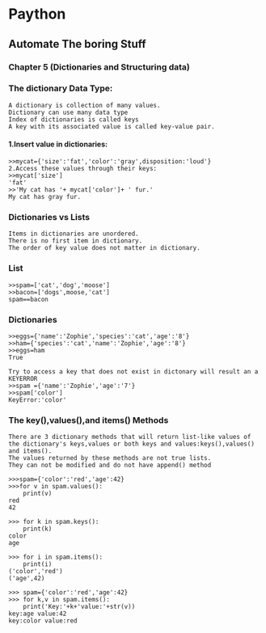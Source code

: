 # Paython
## Automate The boring Stuff
### Chapter 5 (Dictionaries and Structuring data)

### The dictionary Data Type:
```
A dictionary is collection of many values.
Dictionary can use many data type
Index of dictionaries is called keys
A key with its associated value is called key-value pair.
```
#### 1.Insert value in dictionaries:
```
>>mycat={'size':'fat','color':'gray',disposition:'loud'}
2.Access these values through their keys:
>>mycat['size']
'fat'
>>'My cat has '+ mycat['color']+ ' fur.'
My cat has gray fur.
```
### Dictionaries vs Lists
```
Items in dictionaries are unordered.
There is no first item in dictionary.
The order of key value does not matter in dictionary.
```
### List 
```
>>spam=['cat','dog','moose']
>>bacon=['dogs',moose,'cat']
spam==bacon
```
### Dictionaries
```
>>eggs={'name':'Zophie','species':'cat','age':'8'}
>>ham={'species':'cat','name':'Zophie','age':'8'}
>>eggs=ham
True

Try to access a key that does not exist in dictonary will result an a KEYERROR
>>spam ={'name':'Zophie','age':'7'}
>>spam['color']
KeyError:'color'
```
### The key(),values(),and items() Methods
```
There are 3 dictionary methods that will return list-like values of the dictionary's keys,values or both keys and values:keys(),values() and items().
The values returned by these methods are not true lists.
They can not be modified and do not have append() method

>>>spam={'color':'red','age':42}
>>>for v in spam.values():
	print(v)
red
42

>>> for k in spam.keys():
	print(k)
color
age

>>> for i in spam.items():
	print(i)
('color','red')
('age',42)

>>> spam={'color':'red','age':42}
>>> for k,v in spam.items():
	print('Key:'+k+'value:'+str(v))
key:age value:42
key:color value:red
```
